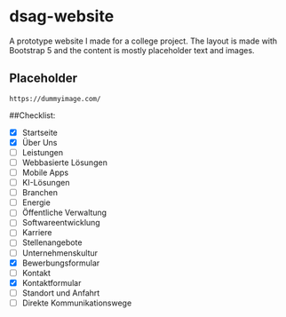 # dsag-website

A prototype website I made for a college project. The layout is made with Bootstrap 5 and the content is mostly
placeholder text and images.

## Placeholder

    https://dummyimage.com/

##Checklist:

- [x] Startseite
- [x] Über Uns
- [ ] Leistungen
- [ ] Webbasierte Lösungen
- [ ] Mobile Apps
- [ ] KI-Lösungen
- [ ] Branchen
- [ ] Energie
- [ ] Öffentliche Verwaltung
- [ ] Softwareentwicklung
- [ ] Karriere
- [ ] Stellenangebote
- [ ] Unternehmenskultur
- [x] Bewerbungsformular
- [ ] Kontakt
- [x] Kontaktformular
- [ ] Standort und Anfahrt
- [ ] Direkte Kommunikationswege